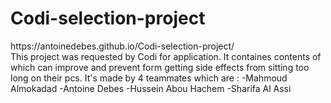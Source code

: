 <h1>Codi-selection-project</h1>
https://antoinedebes.github.io/Codi-selection-project/
</br>
This project was requested by Codi for application. It containes contents of which can improve and prevent form getting side effects from sitting too long on their pcs. It's made by 4 teammates which are : -Mahmoud Almokadad -Antoine Debes -Hussein Abou Hachem  -Sharifa Al Assi






